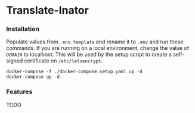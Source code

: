 # Translate-Inator

### Installation
Populate values from `.env.template` and rename it to `.env` and run these commands. If you are running on a local environment, change the value of `DOMAIN` to localhost. This will be used by the setup script to create a self-signed certificate on `/etc/letsencrypt`.
```
docker-compose -f ./docker-compose.setup.yaml up -d
docker-compose up -d
```

### Features
TODO